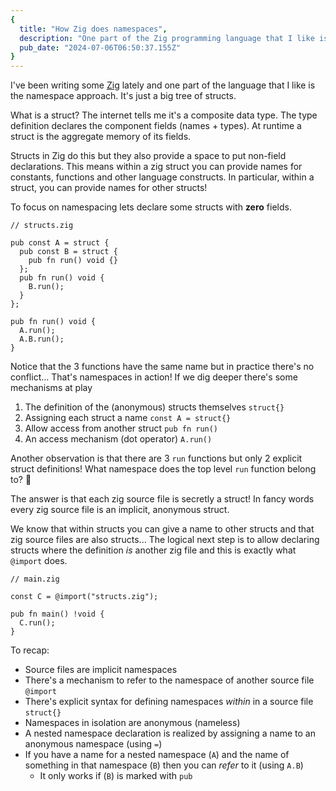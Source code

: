 ```yaml
---
{
  title: "How Zig does namespaces",
  description: "One part of the Zig programming language that I like is its approach to namespaces. It's just a big tree of structs!",
  pub_date: "2024-07-06T06:50:37.155Z"
}
---
```


I've been writing some [Zig](https://ziglang.org/) lately and one part of the
language that I like is the namespace approach. It's just a big tree of structs.

What is a struct? The internet tells me it's a composite data type. The type
definition declares the component fields (names + types). At runtime a struct is
the aggregate memory of its fields.

Structs in Zig do this but they also provide a space to put non-field
declarations. This means within a zig struct you can provide names for
constants, functions and other language constructs. In particular, within a
struct, you can provide names for other structs!

To focus on namespacing lets declare some structs with **zero** fields.

```zig
// structs.zig

pub const A = struct {
  pub const B = struct {
    pub fn run() void {}
  };
  pub fn run() void {
    B.run();
  }
};

pub fn run() void {
  A.run();
  A.B.run();
}
```

Notice that the 3 functions have the same name but in practice there's no
conflict... That's namespaces in action! If we dig deeper there's some
mechanisms at play

1. The definition of the (anonymous) structs themselves `struct{}`
2. Assigning each struct a name `const A = struct{}`
3. Allow access from another struct `pub fn run()`
4. An access mechanism (dot operator) `A.run()`

Another observation is that there are 3 `run` functions but only 2 explicit
struct definitions! What namespace does the top level `run` function belong to?
🤔

The answer is that each zig source file is secretly a struct! In fancy words
every zig source file is an implicit, anonymous struct.

We know that within structs you can give a name to other structs and that zig
source files are also structs... The logical next step is to allow declaring
structs where the definition _is_ another zig file and this is exactly what
`@import` does.

```zig
// main.zig

const C = @import("structs.zig");

pub fn main() !void {
  C.run();
}
```

To recap:

- Source files are implicit namespaces
- There's a mechanism to refer to the namespace of another source file `@import`
- There's explicit syntax for defining namespaces _within_ in a source file
  `struct{}`
- Namespaces in isolation are anonymous (nameless)
- A nested namespace declaration is realized by assigning a name to an anonymous
  namespace (using `=`)
- If you have a name for a nested namespace (`A`) and the name of something in
  that namespace (`B`) then you can _refer_ to it (using `A.B`)
  - It only works if (`B`) is marked with `pub`
